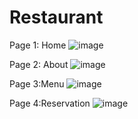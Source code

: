 # Restaurant

Page 1: Home
![image](https://github.com/AKJaiswal24/Restaurant/assets/142773462/c576781a-b3e0-450c-afa4-6baf02c6e60c)

Page 2: About
![image](https://github.com/AKJaiswal24/Restaurant/assets/142773462/a8b4fb46-3009-4200-ab7c-37c4f099b059)

Page 3:Menu 
![image](https://github.com/AKJaiswal24/Restaurant/assets/142773462/b84a81d0-fe39-4d81-aeb7-aff039e60e44)

Page 4:Reservation
![image](https://github.com/AKJaiswal24/Restaurant/assets/142773462/515ea944-154c-4cae-baa0-38be57c74453)
